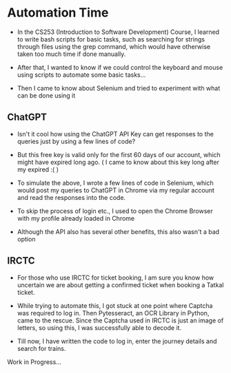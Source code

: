 
# Automation Time

- In the CS253 (Introduction to Software Development) Course, I learned to write bash scripts for basic tasks, such as searching for strings through files using the grep command, which would have otherwise taken too much time if done manually. 

- After that, I wanted to know if we could control the keyboard and mouse using scripts to automate some basic tasks...

- Then I came to know about Selenium and tried to experiment with what can be done using it
## ChatGPT

- Isn't it cool how using the ChatGPT API Key can get responses to the queries just by using a few lines of code?

- But this free key is valid only for the first 60 days of our account, which might have expired long ago. ( I came to know about this key long after my expired :( )

- To simulate the above, I wrote a few lines of code in Selenium, which would post my queries to ChatGPT in Chrome via my regular account and read the responses into the code.

- To skip the process of login etc., I used to open the Chrome Browser with my profile already loaded in Chrome

- Although the API also has several other benefits, this also wasn't a bad option
## IRCTC

- For those who use IRCTC for ticket booking, I am sure you know how uncertain we are about getting a confirmed ticket when booking a Tatkal ticket. 

- While trying to automate this, I got stuck at one point where  Captcha was required to log in. Then Pytesseract, an OCR Library in Python, came to the rescue. Since the Captcha used in IRCTC is just an image of letters, so using this, I was successfully able to decode it.

- Till now, I have written the code to log in, enter the journey details and search for trains.

Work in Progress...

